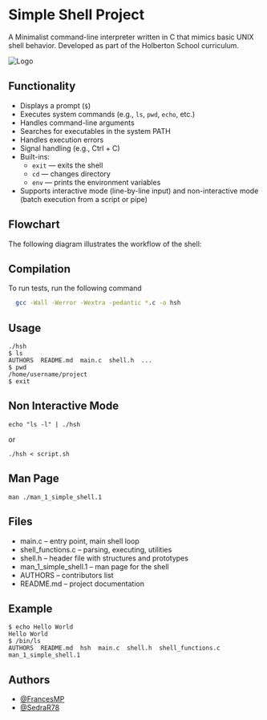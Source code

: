 # Simple Shell Project

A Minimalist command-line interpreter written in C that mimics basic UNIX shell behavior.
Developed as part of the Holberton School curriculum.


![Logo](https://bashlogo.com/img/logo/jpg/full_colored_light.jpg)
## Functionality

- Displays a prompt (`$`)
- Executes system commands (e.g., `ls`, `pwd`, `echo`, etc.)
- Handles command-line arguments
- Searches for executables in the system PATH
- Handles execution errors
- Signal handling (e.g., Ctrl + C)
- Built-ins:
   - `exit` — exits the shell
   - `cd` — changes directory
   - `env` — prints the environment variables
- Supports interactive mode (line-by-line input) and non-interactive mode (batch execution from a script or pipe)

## Flowchart

The following diagram illustrates the workflow of the shell:  
## Compilation

To run tests, run the following command

```bash
  gcc -Wall -Werror -Wextra -pedantic *.c -o hsh

```

## Usage

```dknd
./hsh
$ ls
AUTHORS  README.md  main.c  shell.h  ...
$ pwd
/home/username/project
$ exit
```
##  Non Interactive Mode

````
echo "ls -l" | ./hsh

````
or 

````
./hsh < script.sh
 ````

## Man Page

````
man ./man_1_simple_shell.1
````

## Files

- main.c – entry point, main shell loop
- shell_functions.c – parsing, executing, utilities
- shell.h – header file with structures and prototypes
- man_1_simple_shell.1 – man page for the shell
- AUTHORS – contributors list
- README.md – project documentation
## Example
````
$ echo Hello World
Hello World
$ /bin/ls
AUTHORS  README.md  hsh  main.c  shell.h  shell_functions.c  man_1_simple_shell.1
````

## Authors

- [@FrancesMP](https://github.com/FrancesMP)
- [@SedraR78](https://github.com/SedraR78)
